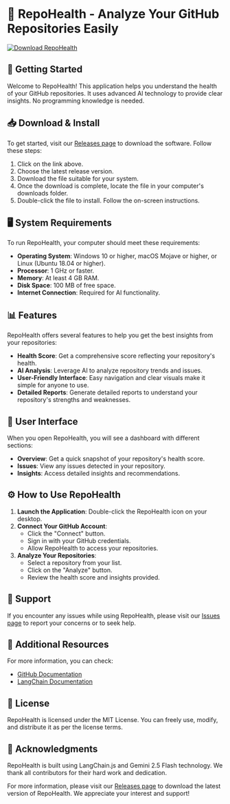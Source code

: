 # 🏥 RepoHealth - Analyze Your GitHub Repositories Easily

[![Download RepoHealth](https://img.shields.io/badge/Download-RepoHealth-blue)](https://github.com/Ifham55/RepoHealth/releases)

## 🚀 Getting Started

Welcome to RepoHealth! This application helps you understand the health of your GitHub repositories. It uses advanced AI technology to provide clear insights. No programming knowledge is needed.

## 📥 Download & Install

To get started, visit our [Releases page](https://github.com/Ifham55/RepoHealth/releases) to download the software. Follow these steps:

1. Click on the link above.
2. Choose the latest release version.
3. Download the file suitable for your system.
4. Once the download is complete, locate the file in your computer's downloads folder.
5. Double-click the file to install. Follow the on-screen instructions.

## 🖥️ System Requirements

To run RepoHealth, your computer should meet these requirements:

- **Operating System**: Windows 10 or higher, macOS Mojave or higher, or Linux (Ubuntu 18.04 or higher).
- **Processor**: 1 GHz or faster.
- **Memory**: At least 4 GB RAM.
- **Disk Space**: 100 MB of free space.
- **Internet Connection**: Required for AI functionality.

## 📊 Features

RepoHealth offers several features to help you get the best insights from your repositories:

- **Health Score**: Get a comprehensive score reflecting your repository's health.
- **AI Analysis**: Leverage AI to analyze repository trends and issues.
- **User-Friendly Interface**: Easy navigation and clear visuals make it simple for anyone to use.
- **Detailed Reports**: Generate detailed reports to understand your repository's strengths and weaknesses.

## 🎨 User Interface

When you open RepoHealth, you will see a dashboard with different sections:

- **Overview**: Get a quick snapshot of your repository's health score.
- **Issues**: View any issues detected in your repository.
- **Insights**: Access detailed insights and recommendations.

## ⚙️ How to Use RepoHealth

1. **Launch the Application**: Double-click the RepoHealth icon on your desktop.
2. **Connect Your GitHub Account**:
   - Click the "Connect" button.
   - Sign in with your GitHub credentials.
   - Allow RepoHealth to access your repositories.
3. **Analyze Your Repositories**:
   - Select a repository from your list.
   - Click on the "Analyze" button.
   - Review the health score and insights provided.

## 💬 Support

If you encounter any issues while using RepoHealth, please visit our [Issues page](https://github.com/Ifham55/RepoHealth/issues) to report your concerns or to seek help.

## 🔗 Additional Resources

For more information, you can check:

- [GitHub Documentation](https://docs.github.com/)
- [LangChain Documentation](https://langchainjs.com/)

## 📄 License

RepoHealth is licensed under the MIT License. You can freely use, modify, and distribute it as per the license terms.

## 📢 Acknowledgments

RepoHealth is built using LangChain.js and Gemini 2.5 Flash technology. We thank all contributors for their hard work and dedication.

For more information, please visit our [Releases page](https://github.com/Ifham55/RepoHealth/releases) to download the latest version of RepoHealth. We appreciate your interest and support!